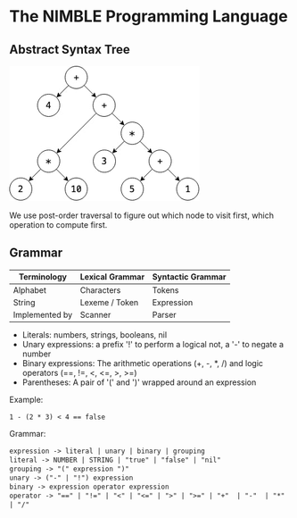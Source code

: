 # The NIMBLE Programming Language

## Abstract Syntax Tree

![ast](img/ast.jpg)

We use post-order traversal to figure out which node to visit first, which operation to compute first.

## Grammar

| Terminology | Lexical Grammar | Syntactic Grammar |
| --- | --- | --- |
| Alphabet | Characters | Tokens |
| String | Lexeme / Token | Expression |
| Implemented by | Scanner | Parser |

- Literals: numbers, strings, booleans, nil
- Unary expressions: a prefix '!' to perform a logical not, a '-' to negate a number
- Binary expressions: The arithmetic operations (+, -, *, /) and logic operators (==, !=, <, <=, >, >=)
- Parentheses: A pair of '(' and ')' wrapped around an expression

Example:
```
1 - (2 * 3) < 4 == false
```

Grammar:
```
expression -> literal | unary | binary | grouping
literal -> NUMBER | STRING | "true" | "false" | "nil"
grouping -> "(" expression ")"
unary -> ("-" | "!") expression
binary -> expression operator expression
operator -> "==" | "!=" | "<" | "<=" | ">" | ">=" | "+"  | "-"  | "*" | "/"
```
